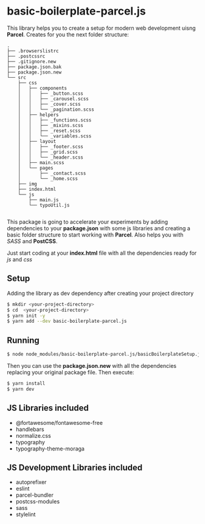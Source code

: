 # basic-boilerplate-parcel.js

This library helps you to create a setup for modern web development uisng **Parcel**.
Creates for you the next folder structure:

```
.
├── .browserslistrc
├── .postcssrc
├── .gitignore.new
├── package.json.bak
├── package.json.new
└── src
    ├── css
    │   ├── components
    │   │   ├── _button.scss
    │   │   ├── _carousel.scss
    │   │   ├── _cover.scss
    │   │   └── _pagination.scss
    │   ├── helpers
    │   │   ├── _functions.scss
    │   │   ├── _mixins.scss
    │   │   ├── _reset.scss
    │   │   └── _variables.scss
    │   ├── layout
    │   │   ├── _footer.scss
    │   │   ├── _grid.scss
    │   │   └── _header.scss
    │   ├── main.scss
    │   └── pages
    │       ├── _contact.scss
    │       └── _home.scss
    ├── img
    ├── index.html
    └── js
        ├── main.js
        └── typoUtil.js


```

This package is going to accelerate your experiments by adding dependencies to your **package.json** with some js libraries and creating a basic folder structure to start
working with **Parcel**. Also helps you with *SASS* and **PostCSS**.


Just start coding at your **index.html** file with all the dependencies ready for *js* and *css*

## Setup
Adding the library as dev dependency after creating your project directory
```bash
$ mkdir <your-project-directory>
$ cd  <your-project-directory>
$ yarn init -y
$ yarn add --dev basic-boilerplate-parcel.js
```

## Running

```bash
$ node node_modules/basic-boilerplate-parcel.js/basicBoilerplateSetup.js 
```

Then you can use the **package.json.new** with all the dependencies replacing your original package file. Then execute:

```bash
$ yarn install
$ yarn dev
```

## JS Libraries included

- @fortawesome/fontawesome-free
- handlebars
- normalize.css
- typography
- typography-theme-moraga

## JS Development Libraries included

  - autoprefixer
  - eslint
  - parcel-bundler
  - postcss-modules
  - sass
  - stylelint
    
